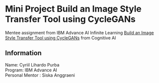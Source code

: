 # Mini Project Build an Image Style Transfer Tool using CycleGANs

Mentee assignment from IBM Advance AI Infinite Learning
[Build an Image Style Transfer Tool using CycleGANs](https://apps.cognitiveclass.ai/learning/course/course-v1:IBM+GPXX0KSEEN+v1/home) from Cognitive AI 

## Information
Name: Cyriil Lihardo Purba\
Program: IBM Advance AI\
Personal Mentor : Siska Anggraeni
